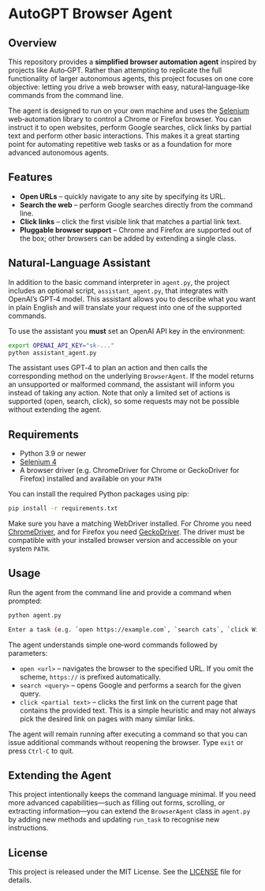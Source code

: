 # AutoGPT Browser Agent

## Overview

This repository provides a **simplified browser automation agent** inspired by projects like Auto‑GPT.  Rather than attempting to replicate the full functionality of larger autonomous agents, this project focuses on one core objective: letting you drive a web browser with easy, natural‑language‑like commands from the command line.

The agent is designed to run on your own machine and uses the [Selenium](https://www.selenium.dev/) web‑automation library to control a Chrome or Firefox browser.  You can instruct it to open websites, perform Google searches, click links by partial text and perform other basic interactions.  This makes it a great starting point for automating repetitive web tasks or as a foundation for more advanced autonomous agents.

## Features

* **Open URLs** – quickly navigate to any site by specifying its URL.
* **Search the web** – perform Google searches directly from the command line.
* **Click links** – click the first visible link that matches a partial link text.
* **Pluggable browser support** – Chrome and Firefox are supported out of the box; other browsers can be added by extending a single class.

## Natural‑Language Assistant

In addition to the basic command interpreter in `agent.py`, the project includes an optional script, `assistant_agent.py`, that integrates with OpenAI’s GPT‑4 model.  This assistant allows you to describe what you want in plain English and will translate your request into one of the supported commands.

To use the assistant you **must** set an OpenAI API key in the environment:

```bash
export OPENAI_API_KEY="sk-..."
python assistant_agent.py
```

The assistant uses GPT‑4 to plan an action and then calls the corresponding method on the underlying `BrowserAgent`.  If the model returns an unsupported or malformed command, the assistant will inform you instead of taking any action.  Note that only a limited set of actions is supported (open, search, click), so some requests may not be possible without extending the agent.

## Requirements

* Python 3.9 or newer
* [Selenium 4](https://pypi.org/project/selenium/)
* A browser driver (e.g. ChromeDriver for Chrome or GeckoDriver for Firefox) installed and available on your `PATH`

You can install the required Python packages using pip:

```bash
pip install -r requirements.txt
```

Make sure you have a matching WebDriver installed.  For Chrome you need [ChromeDriver](https://sites.google.com/a/chromium.org/chromedriver/downloads), and for Firefox you need [GeckoDriver](https://github.com/mozilla/geckodriver/releases).  The driver must be compatible with your installed browser version and accessible on your system `PATH`.

## Usage

Run the agent from the command line and provide a command when prompted:

```bash
python agent.py

Enter a task (e.g. `open https://example.com`, `search cats`, `click Wikipedia`): search chatbots
```

The agent understands simple one‑word commands followed by parameters:

* `open <url>` – navigates the browser to the specified URL.  If you omit the scheme, `https://` is prefixed automatically.
* `search <query>` – opens Google and performs a search for the given query.
* `click <partial text>` – clicks the first link on the current page that contains the provided text.  This is a simple heuristic and may not always pick the desired link on pages with many similar links.

The agent will remain running after executing a command so that you can issue additional commands without reopening the browser.  Type `exit` or press `Ctrl‑C` to quit.

## Extending the Agent

This project intentionally keeps the command language minimal.  If you need more advanced capabilities—such as filling out forms, scrolling, or extracting information—you can extend the `BrowserAgent` class in `agent.py` by adding new methods and updating `run_task` to recognise new instructions.

## License

This project is released under the MIT License.  See the [LICENSE](LICENSE) file for details.
